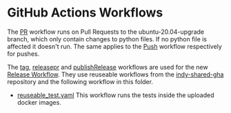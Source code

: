 # GitHub Actions Workflows

The  [PR](PR.yaml) workflow runs on Pull Requests to the ubuntu-20.04-upgrade branch, 
which only contain changes to python files. If no python file is affected it doesn't run.
The same applies to the [Push](Push.yaml) workflow respectively for pushes. 

The [tag](tag.yaml), [releasepr](releasepr.yaml) and [publishRelease](publishRelease.yaml) workflows are used for the new [Release Workflow](../../docs/release-workflow.png). 
They use reuseable workflows from the [indy-shared-gha](https://github.com/hyperledger) repository and the following workflow in this folder.

+ [reuseable_test.yaml](reuseable_test.yaml)
   This workflow runs the tests inside the uploaded docker images.